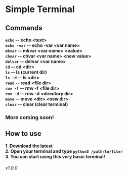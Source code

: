 # Simple Terminal

## Commands
**```echo``` -- echo \<text\>\
```echo -var``` -- echo -var \<var name\>\
```mkvar``` -- mkvar \<var name\> \<value\>\
```chvar``` -- chvar \<var name\> \<new value\>\
```delvar``` -- delvar \<var name\>\
```cd``` -- cd \<dir\>\
```ls``` -- ls (current dir)\
```ls -d``` -- ls \<dir>\
```read``` -- read \<file dir>\
```rmv -f``` -- rmv -f \<file dir>\
```rmv -d``` -- rmv -d \<directory dir>\
```move``` -- move \<dir\> \<new dir\>\
```clear``` -- clear (clear terminal)**
### More coming soon!

## How to use
**1. Download the latest\
2. Open your terminal and type ```python3 /path/to/file/```\
3. You can start using this very basic terminal!**


###### v1.0.0

